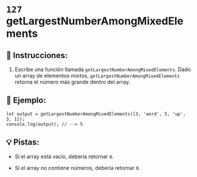 # `127` getLargestNumberAmongMixedElements

## 📝 Instrucciones:

1. Escribe una función llamada `getLargestNumberAmongMixedElements`. Dado un array de elementos mixtos, `getLargestNumberAmongMixedElements` retorna el número más grande dentro del array.

## 📎 Ejemplo:

```Js
let output = getLargestNumberAmongMixedElements([3, 'word', 5, 'up', 3, 1]);
console.log(output); // --> 5
```

## 💡 Pistas:

+ Si el array está vacío, debería retornar `0`.

+ Si el array no contiene números, debería retornar `0`.
